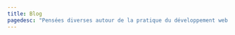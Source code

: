 ```yaml
---
title: Blog
pagedesc: "Pensées diverses autour de la pratique du développement web et des choses que j'aime."
---
```

